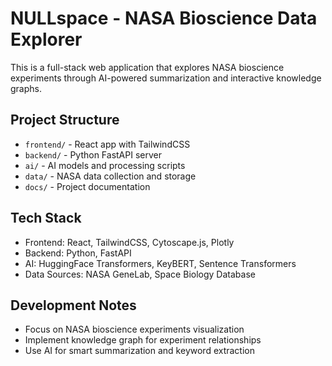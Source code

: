 # NULLspace - NASA Bioscience Data Explorer

This is a full-stack web application that explores NASA bioscience experiments through AI-powered summarization and interactive knowledge graphs.

## Project Structure
- `frontend/` - React app with TailwindCSS
- `backend/` - Python FastAPI server
- `ai/` - AI models and processing scripts
- `data/` - NASA data collection and storage
- `docs/` - Project documentation

## Tech Stack
- Frontend: React, TailwindCSS, Cytoscape.js, Plotly
- Backend: Python, FastAPI
- AI: HuggingFace Transformers, KeyBERT, Sentence Transformers
- Data Sources: NASA GeneLab, Space Biology Database

## Development Notes
- Focus on NASA bioscience experiments visualization
- Implement knowledge graph for experiment relationships
- Use AI for smart summarization and keyword extraction